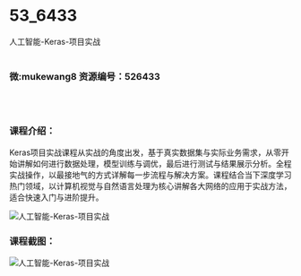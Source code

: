 # 53_6433
人工智能-Keras-项目实战
<br/></br>
<h3>微:mukewang8 资源编号：526433</h3>
<br/></br>
<h3>课程介绍：</h3>
<p><a title="查看与 Keras 相关的文章" target="_blank">Keras</a>项目实战课程从实战的角度出发，基于真实数据集与实际业务需求，从零开始讲解如何进行数据处理，模型训练与调优，最后进行测试与结果展示分析。全程实战操作，以最接地气的方式详解每一步流程与解决方案。课程结合当下深度学习热门领域，以计算机视觉与自然语言处理为核心讲解各大网络的应用于实战方法，适合快速入门与进阶提升。</p>
<p><img src="https://www.ko996.com/wp-content/uploads/img/2019/08/1-65-300x169.png" alt="人工智能-Keras-项目实战"></p>
<h3>课程截图：</h3>
<p><img src="https://www.ko996.com/wp-content/uploads/img/2019/08/2-65.png" alt="人工智能-Keras-项目实战"></p>

